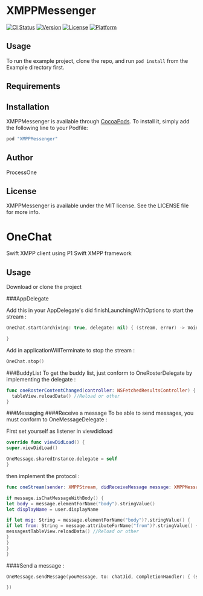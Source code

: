 # XMPPMessenger

[![CI Status](http://img.shields.io/travis/ProcessOne/XMPPMessenger.svg?style=flat)](https://travis-ci.org/ProcessOne/XMPPMessenger)
[![Version](https://img.shields.io/cocoapods/v/XMPPMessenger.svg?style=flat)](http://cocoapods.org/pods/XMPPMessenger)
[![License](https://img.shields.io/cocoapods/l/XMPPMessenger.svg?style=flat)](http://cocoapods.org/pods/XMPPMessenger)
[![Platform](https://img.shields.io/cocoapods/p/XMPPMessenger.svg?style=flat)](http://cocoapods.org/pods/XMPPMessenger)

## Usage

To run the example project, clone the repo, and run `pod install` from the Example directory first.

## Requirements

## Installation

XMPPMessenger is available through [CocoaPods](http://cocoapods.org). To install
it, simply add the following line to your Podfile:

```ruby
pod "XMPPMessenger"
```

## Author

ProcessOne

## License

XMPPMessenger is available under the MIT license. See the LICENSE file for more info.

# OneChat
Swift XMPP client using P1 Swift XMPP framework

## Usage 
Download or clone the project

###AppDelegate

Add this in your AppDelegate's did finishLaunchingWithOptions to start the stream :

```swift
OneChat.start(archiving: true, delegate: nil) { (stream, error) -> Void in

}
```

Add in applicationWillTerminate to stop the stream :
```swift
OneChat.stop()
```

###BuddyList
To get the buddy list, just conform to OneRosterDelegate by implementing the delegate :
```swift
func oneRosterContentChanged(controller: NSFetchedResultsController) {
  tableView.reloadData() //Reload or other
}
```

###Messaging
####Receive a message 
To be able to send messages, you must conform to OneMessageDelegate :

First set yourself as listener in viewdidload
```swift
override func viewDidLoad() {
super.viewDidLoad()

OneMessage.sharedInstance.delegate = self
}
```
then implement the protocol :
```swift
func oneStream(sender: XMPPStream, didReceiveMessage message: XMPPMessage, from user: XMPPUserCoreDataStorageObject) {

if message.isChatMessageWithBody() {
let body = message.elementForName("body").stringValue()
let displayName = user.displayName

if let msg: String = message.elementForName("body")?.stringValue() {
if let from: String = message.attributeForName("from")?.stringValue() {
messagestTableView.reloadData() //Reload or other
}
}
}
}
```

####Send a message :
```swift
OneMessage.sendMessage(youMessage, to: chatJid, completionHandler: { (stream, message) -> Void in

})
```
